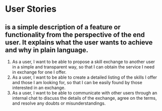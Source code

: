 # User Stories
## is a simple description of a feature or functionality from the perspective of the end user. It explains what the user wants to achieve and why in plain language.

1. As a user, I want to be able to propose a skill exchange to another user in a simple and transparent way, so that I can obtain the service I need in exchange for one I offer.
2. As a user, I want to be able to create a detailed listing of the skills I offer and those I am looking for, so that I can be easily found by those interested in an exchange.
3. As a user, I want to be able to communicate with other users through an internal chat to discuss the details of the exchange, agree on the terms, and resolve any doubts or misunderstandings. 
